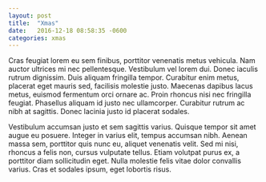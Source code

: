 ```yaml
---
layout: post
title:  "Xmas"
date:   2016-12-18 08:58:35 -0600
categories: xmas
---
```

Cras feugiat lorem eu sem finibus, porttitor venenatis metus vehicula. Nam auctor ultrices mi nec pellentesque. Vestibulum vel lorem dui. Donec iaculis rutrum dignissim. Duis aliquam fringilla tempor. Curabitur enim metus, placerat eget mauris sed, facilisis molestie justo. Maecenas dapibus lacus metus, euismod fermentum orci ornare ac. Proin rhoncus nisi nec fringilla feugiat. Phasellus aliquam id justo nec ullamcorper. Curabitur rutrum ac nibh at sagittis. Donec lacinia justo id placerat sodales.

Vestibulum accumsan justo et sem sagittis varius. Quisque tempor sit amet augue eu posuere. Integer in varius elit, tempus accumsan nibh. Aenean massa sem, porttitor quis nunc eu, aliquet venenatis velit. Sed mi nisi, rhoncus a felis non, cursus vulputate tellus. Etiam volutpat purus ex, a porttitor diam sollicitudin eget. Nulla molestie felis vitae dolor convallis varius. Cras et sodales ipsum, eget lobortis risus.
